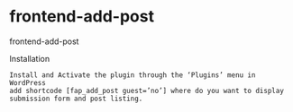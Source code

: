 # frontend-add-post
frontend-add-post
     

Installation

    Install and Activate the plugin through the ‘Plugins’ menu in WordPress
    add shortcode [fap_add_post guest=’no’] where do you want to display submission form and post listing.


